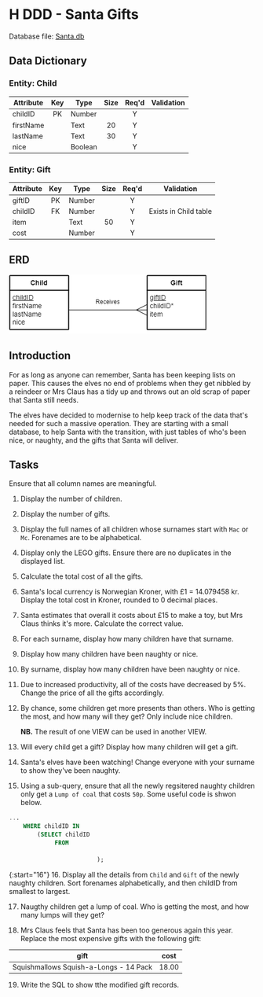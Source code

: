 # H DDD - Santa Gifts

Database file: [Santa.db](../../../n5/ddd/N5-DDD-Santa-Gifts/assets/Santa.db "Download file")


## Data Dictionary

### Entity: Child

| Attribute | Key   | Type    | Size  | Req'd | Validation |
| --------- | :---: | ----    | :---: | :---: | ---------- |
| childID   | PK    | Number  |       | Y     | |
| firstName |       | Text    | 20    | Y     | |
| lastName  |       | Text    | 30    | Y     | |
| nice      |       | Boolean |       | Y     | |

### Entity: Gift

| Attribute | Key   | Type   | Size  | Req'd | Validation |
| --------- | :---: | ----   | :---: | :---: | ---------- |
| giftID    | PK    | Number |       | Y     | |
| childID   | FK    | Number |       | Y     | Exists in Child table |
| item      |       | Text   | 50    | Y     | |
| cost      |       | Number |       | Y     | |


## ERD

![ERD 1:M](../../../n5/ddd/N5-DDD-Santa-Gifts/assets/Diagrams/ERD-ChildGift.png)


## Introduction

For as long as anyone can remember, Santa has been keeping lists on paper.  This causes the elves no end of problems when they get nibbled by a reindeer or Mrs Claus has a tidy up and throws out an old scrap of paper that Santa still needs.

The elves have decided to modernise to help keep track of the data that's needed for such a massive operation.  They are starting with a small database, to help Santa with the transition, with just tables of who's been nice, or naughty, and the gifts that Santa will deliver.


## Tasks

Ensure that all column names are meaningful.

1. Display the number of children.

2. Display the number of gifts.

3. Display the full names of all children whose surnames start with `Mac` or `Mc`.  Forenames are to be alphabetical.

4. Display only the LEGO gifts.  Ensure there are no duplicates in the displayed list.

5. Calculate the total cost of all the gifts.

6. Santa's local currency is Norwegian Kroner, with £1 = 14.079458 kr.  Display the total cost in Kroner, rounded to 0 decimal places.

7. Santa estimates that overall it costs about £15 to make a toy, but Mrs Claus thinks it's more.  Calculate the correct value.

8. For each surname, display how many children have that surname.

9. Display how many children have been naughty or nice.

10. By surname, display how many children have been naughty or nice.

11. Due to increased productivity, all of the costs have decreased by 5%.  Change the price of all the gifts accordingly.

12. By chance, some children get more presents than others. Who is getting the most, and how many will they get?  Only include nice children.

    __NB.__ The result of one VIEW can be used in another VIEW.

13. Will every child get a gift?  Display how many children will get a gift.

14. Santa's elves have been watching!  Change everyone with your surname to show they've been naughty.

15. Using a sub-query, ensure that all the newly regsitered naughty children only get a `Lump of coal` that costs `50p`.  Some useful code is shwon below.

``` sql
...
    WHERE childID IN 
        (SELECT childID
             FROM 

                         );
```

{:start="16"}
16. Display all the details from `Child` and `Gift` of the newly naughty children.  Sort forenames alphabetically, and then childID from smallest to largest.

17. Naugthy children get a lump of coal.  Who is getting the most, and how many lumps will they get?

18. Mrs Claus feels that Santa has been too generous again this year.  Replace the most expensive gifts with the following gift:

| gift                                   | cost |
| ----                                   | ---- |
| Squishmallows Squish-a-Longs - 14 Pack | 18.00 |

19. Write the SQL to show tthe modified gift records.

